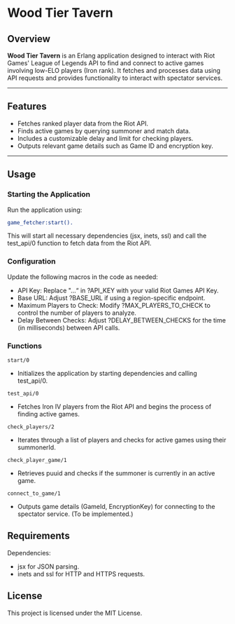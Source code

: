 # Wood Tier Tavern

## Overview

**Wood Tier Tavern** is an Erlang application designed to interact with Riot Games' League of Legends API to find and connect to active games involving low-ELO players (Iron rank). It fetches and processes data using API requests and provides functionality to interact with spectator services.

---

## Features

- Fetches ranked player data from the Riot API.
- Finds active games by querying summoner and match data.
- Includes a customizable delay and limit for checking players.
- Outputs relevant game details such as Game ID and encryption key.

---

## Usage

### Starting the Application

Run the application using:

```erlang
game_fetcher:start().
```
This will start all necessary dependencies (jsx, inets, ssl) and call the test_api/0 function to fetch data from the Riot API.

### Configuration
Update the following macros in the code as needed:

- API Key: Replace "...“ in ?API_KEY with your valid Riot Games API Key.
- Base URL: Adjust ?BASE_URL if using a region-specific endpoint.
- Maximum Players to Check: Modify ?MAX_PLAYERS_TO_CHECK to control the number of players to analyze.
- Delay Between Checks: Adjust ?DELAY_BETWEEN_CHECKS for the time (in milliseconds) between API calls.

### Functions
`start/0`
- Initializes the application by starting dependencies and calling test_api/0.

`test_api/0`
- Fetches Iron IV players from the Riot API and begins the process of finding active games.

`check_players/2`
- Iterates through a list of players and checks for active games using their summonerId.

`check_player_game/1`
- Retrieves puuid and checks if the summoner is currently in an active game.

`connect_to_game/1`
- Outputs game details (GameId, EncryptionKey) for connecting to the spectator service. (To be implemented.)

## Requirements
Dependencies:
- jsx for JSON parsing.
- inets and ssl for HTTP and HTTPS requests.

## License
This project is licensed under the MIT License.
